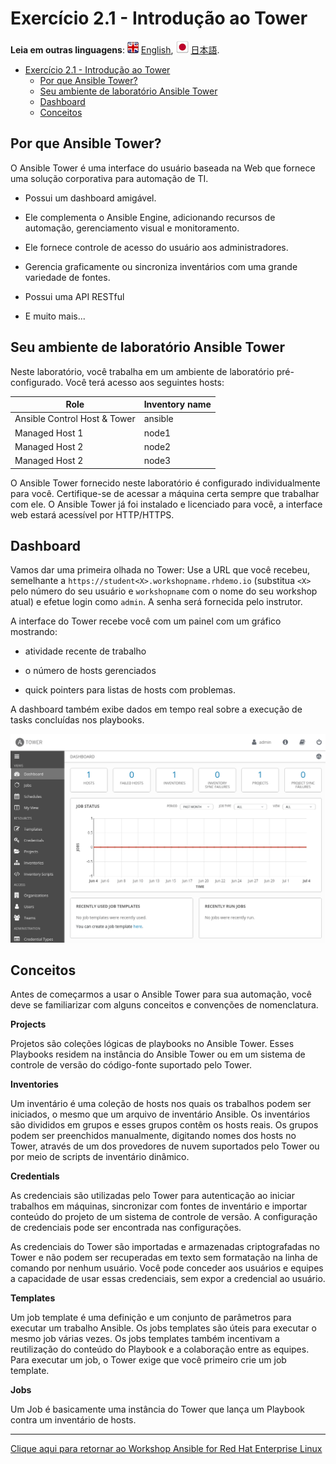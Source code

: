 # Exercício 2.1 - Introdução ao Tower

**Leia em outras linguagens**: ![uk](../../../images/uk.png) [English](README.md),  ![japan](../../../images/japan.png) [日本語](README.ja.md).

   * [Exercício 2.1 - Introdução ao Tower](#exercício-21---introdução-ao-tower)
      * [Por que Ansible Tower?](#por-que-ansible-tower)
      * [Seu ambiente de laboratório Ansible Tower](#seu-ambiente-de-laboratório-ansible-tower)
      * [Dashboard](#dashboard)
      * [Conceitos](#conceitos)

## Por que Ansible Tower?

O Ansible Tower é uma interface do usuário baseada na Web que fornece uma solução corporativa para automação de TI.

  - Possui um dashboard amigável.

  - Ele complementa o Ansible Engine, adicionando recursos de automação, gerenciamento visual e monitoramento.

  - Ele fornece controle de acesso do usuário aos administradores.

  - Gerencia graficamente ou sincroniza inventários com uma grande variedade de fontes.

  - Possui uma API RESTful

  - E muito mais...

## Seu ambiente de laboratório Ansible Tower

Neste laboratório, você trabalha em um ambiente de laboratório pré-configurado. Você terá acesso aos seguintes hosts:

| Role                         | Inventory name |
| -----------------------------| ---------------|
| Ansible Control Host & Tower | ansible        |
| Managed Host 1               | node1          |
| Managed Host 2               | node2          |
| Managed Host 2               | node3          |

O Ansible Tower fornecido neste laboratório é configurado individualmente para você. Certifique-se de acessar a máquina certa sempre que trabalhar com ele. O Ansible Tower já foi instalado e licenciado para você, a interface web estará acessível por HTTP/HTTPS.

## Dashboard

Vamos dar uma primeira olhada no Tower: Use a URL que você recebeu, semelhante a `https://student<X>.workshopname.rhdemo.io` (substitua `<X>` pelo número do seu usuário e `workshopname` com o nome do seu workshop atual) e efetue login como `admin`. A senha será fornecida pelo instrutor.

A interface do Tower recebe você com um painel com um gráfico mostrando:

  - atividade recente de trabalho

  - o número de hosts gerenciados

  - quick pointers para listas de hosts com problemas.

A dashboard também exibe dados em tempo real sobre a execução de tasks concluídas nos playbooks.

![Ansible Tower Dashboard](images/dashboard.png)

## Conceitos

Antes de começarmos a usar o Ansible Tower para sua automação, você deve se familiarizar com alguns conceitos e convenções de nomenclatura.

**Projects**

Projetos são coleções lógicas de playbooks no Ansible Tower. Esses Playbooks residem na instância do Ansible Tower ou em um sistema de controle de versão do código-fonte suportado pelo Tower.

**Inventories**

Um inventário é uma coleção de hosts nos quais os trabalhos podem ser iniciados, o mesmo que um arquivo de inventário Ansible. Os inventários são divididos em grupos e esses grupos contêm os hosts reais. Os grupos podem ser preenchidos manualmente, digitando nomes dos hosts no Tower, através de um dos provedores de nuvem suportados pelo Tower ou por meio de scripts de inventário dinâmico.

**Credentials**

As credenciais são utilizadas pelo Tower para autenticação ao iniciar trabalhos em máquinas, sincronizar com fontes de inventário e importar conteúdo do projeto de um sistema de controle de versão. A configuração de credenciais pode ser encontrada nas configurações.

As credenciais do Tower são importadas e armazenadas criptografadas no Tower e não podem ser recuperadas em texto sem formatação na linha de comando por nenhum usuário. Você pode conceder aos usuários e equipes a capacidade de usar essas credenciais, sem expor a credencial ao usuário.

**Templates**

Um job template é uma definição e um conjunto de parâmetros para executar um trabalho Ansible. Os jobs templates são úteis para executar o mesmo job várias vezes. Os jobs templates também incentivam a reutilização do conteúdo do Playbook e a colaboração entre as equipes. Para executar um job, o Tower exige que você primeiro crie um job template.

**Jobs**

Um Job é basicamente uma instância do Tower que lança um Playbook contra um inventário de hosts.

----

[Clique aqui para retornar ao Workshop Ansible for Red Hat Enterprise Linux](../README.pt-br.md#seção-2---exercícios-do-ansible-tower)

